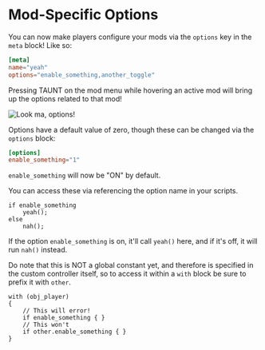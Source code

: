 # Mod-Specific Options

You can now make players configure your mods via the `options` key in the `meta` block! Like so:

```toml
[meta]
name="yeah"
options="enable_something,another_toggle"
```

Pressing TAUNT on the mod menu while hovering an active mod will bring up the options related to that mod!

![Look ma, options!](https://github.com/hayaunderscore/oveninjector/assets/126386046/5b7be629-b0d0-4899-92e3-c18b2c07d2d1)

Options have a default value of zero, though these can be changed via the `options` block:

```toml
[options]
enable_something="1"
```

`enable_something` will now be "ON" by default.

You can access these via referencing the option name in your scripts.

```gml
if enable_something
    yeah();
else
    nah();
```

If the option `enable_something` is on, it'll call `yeah()` here, and if it's off, it will run `nah()` instead.

Do note that this is NOT a global constant yet, and therefore is specified in the custom controller itself, so to access it within a `with` block be sure to prefix it with `other`.

```gml
with (obj_player)
{
    // This will error!
    if enable_something { }
    // This won't 
    if other.enable_something { }
}
```